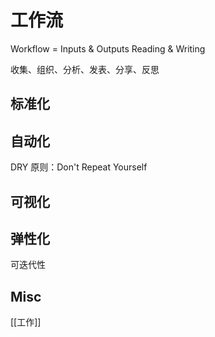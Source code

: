 # 工作流

Workflow = Inputs & Outputs
Reading & Writing


收集、组织、分析、发表、分享、反思

## 标准化


## 自动化

DRY 原则：Don't Repeat Yourself


## 可视化


## 弹性化

可迭代性

## Misc


[[工作]]



